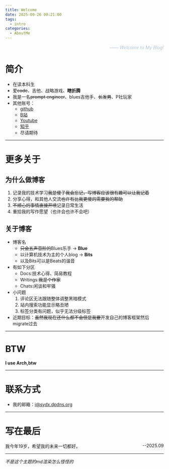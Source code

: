 ```yaml
---
title: Welcome
date: 2025-09-26 00:21:00
tags:
  - intro
categories:
  - AboutMe
---
```


<div style="text-align:right; color:#b3c5d8 !important;">
  <em style="color:#b3c5d8: !important;"> —— 
        Welcome to My Blog!
    </em>
</div>
<div style="clear:both;"></div>
<!--more-->

# 简介

- 在读本科生
- 爱~~code~~、吉他、战略游戏、**瞎折腾**
- 我是一名~~prompt engineer~~、blues吉他手、~~长发男~~、P社玩家
- 其他账号：
  - [github](https://github.com/SydX-pages/SydX-pages)
  - [B站](https://space.bilibili.com/478112523?spm_id_from=333.1007.0.0)
  - [Youtube](https://www.youtube.com/@sydxu2750)
  - [知乎](https://www.zhihu.com/people/yu-xi-60-38-62)
  - 尽请期待

---

# 更多关于

## 为什么做博客

1. 记录我的技术学习~~我是傻子我会忘记，写博客应该很有趣可以让我记着~~
2. 分享心得，和其他人交流~~也许有比我更傻的需要我的帮助~~
3. ~~不顺心的事情直接开喷~~记录日常生活
4. 重拾我的写作愿望（也许会也许不会吧）

## 关于博客

- 博客名
  - ~~只会五声音阶的~~Blues乐手 -> **Blue**
  - 以计算机技术为主的个人blog -> **Bits**
  - 以及Bits可以是Beats的谐音
- 有如下分区
    <!--25.09.26-->
  - Docs:技术心得、简易教程
  - Writings:~~我是个作家~~
  - Chats:闲谈和牢骚
- 小问题
  1.  评论区无法跟随整体调整黑暗模式
  2.  站内搜索功能显示略丑陋
  3.  标签分类有问题，似乎无法分级标签
- 近期目标：~~虽然我现在还什么都不会但是我要~~开发自己的博客框架然后migrate过去

---

# BTW

**I use Arch,btw**

---

# 联系方式

- 我的邮箱：i@sydx.dpdns.org

---

# 写在最后

<div style = 'float:left'>我今年19岁，希望我的未来一切都好。</div> <div style = 'float:right'>--2025.09</div>

<div style = 'clear:both'></div>

---

_不是这个主题的md渲染怎么怪怪的_

